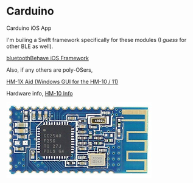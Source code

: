 # Carduino
Carduino iOS App

I'm builing a Swift framework specifically for these modules (I _guess_ for other BLE as well).

[bluetoothBehave iOS Framework](https://github.com/Ladvien/behavioralBluetooth)

Also, if any others are poly-OSers,

[HM-1X Aid (Windows GUI for the HM-10 / 11)](https://github.com/Ladvien/HM-1X_Aid_v01)

Hardware info,
[HM-10 Info](http://ladvien.github.io/robots/HM10/)

![alt tag](https://raw.githubusercontent.com/Ladvien/ladvien.github.io/master/images/HM-10-2.jpg)

